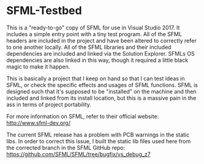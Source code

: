 # SFML-Testbed
This is a "ready-to-go" copy of SFML for use in Visual Studio 2017. It includes a simple entry point with a tiny test program. All of the SFML headers are included in the project and have been altered to correctly refer to one another locally. All of the SFML libraries and their included dependencies are included and linked via the Solution Explorer. SFMLs OS dependencies are also linked in this way, though it required a little black magic to make it happen.

This is basically a project that I keep on hand so that I can test ideas in SFML, or check the specific effects and usages of SFML functions. SFML is designed such that it's supposed to be "installed" on the machine and then included and linked from its install location, but this is a massive pain in the ass in terms of project portability.

For more information on SFML, refer to their official website: http://www.sfml-dev.org/

The current SFML release has a problem with PCB warnings in the static libs. In order to correct this issue, I built the static lib files used here from the corrected branch in the SFML GitHub repo: https://github.com/SFML/SFML/tree/bugfix/vs_debug_z7
